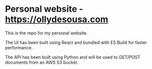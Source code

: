 # Personal website - https://ollydesousa.com

This is the repo for my personal website.

The UI has been built using React and bundled with ES Build for faster performance.

The API has been built using Python and will be used to GET/POST documents from an AWS S3 bucket.
